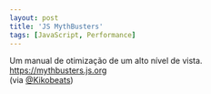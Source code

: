 ```yaml
---
layout: post
title: 'JS MythBusters'
tags: [JavaScript, Performance]
---
```


Um manual de otimização de um alto nível de vista.<br>
<https://mythbusters.js.org><br>
(via [@Kikobeats](https://twitter.com/Kikobeats/status/770670702097727488))
